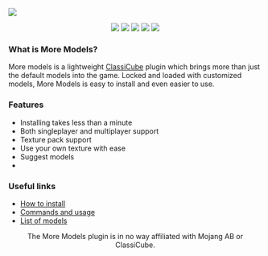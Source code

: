![](https://i.imgur.com/bC9Npav.png)

<p align="center">
    <img src="https://img.shields.io/github/release/VenkSociety/More-Models.svg">
    <img src="https://img.shields.io/github/license/VenkSociety/More-Models.svg">
    <img src="https://img.shields.io/github/issues/VenkSociety/More-Models.svg">
    <img src="https://img.shields.io/github/issues-pr/VenkSociety/More-Models.svg">
    <img src="https://img.shields.io/github/repo-size/VenkSociety/More-Models.svg">
</p>

### What is More Models?
More models is a lightweight [ClassiCube](http://classicube.net) plugin which brings more than just the default models into the game. Locked and loaded with customized models, More Models is easy to install and even easier to use.

### Features
- Installing takes less than a minute
- Both singleplayer and multiplayer support
- Texture pack support
- Use your own texture with ease
- Suggest models
- 
### Useful links
- [How to install](https://github.com/VenkSociety/More-Models/wiki/Installation)
- [Commands and usage](https://github.com/VenkSociety/More-Models/wiki/Commands)
- [List of models](https://github.com/VenkSociety/More-Models/wiki/Models)

<p align="center">The More Models plugin is in no way affiliated with Mojang AB or ClassiCube.</p>
